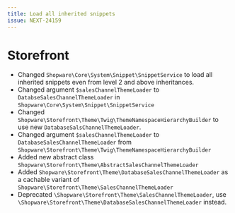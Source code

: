 ```yaml
---
title: Load all inherited snippets
issue: NEXT-24159
---
```


# Storefront
* Changed `Shopware\Core\System\Snippet\SnippetService` to load all inherited snippets even from level 2 and above inheritances.
* Changed argument `$salesChannelThemeLoader` to `DatabseSalesChannelThemeLoader` in `Shopware\Core\System\Snippet\SnippetService`
* Changed `Shopware\Storefront\Theme\Twig\ThemeNamespaceHierarchyBuilder` to use new `DatabaseSalsChannelThemeLoader`.
* Changed argument `$salesChannelThemeLoader` to `DatabaseSalesChannelThemeLoader` from `Shopware\Storefront\Theme\Twig\ThemeNamespaceHierarchyBuilder`
* Added new abstract class `Shopware\Storefront\Theme\AbstractSalesChannelThemeLoader`
* Added `Shopware\Storefront\Theme\DatabaseSalesChannelThemeLoader` as a cachable variant of `Shopware\Storefront\Theme\SalesChannelThemeLoader`
* Deprecated `\Shopware\Storefront\Theme\SalesChannelThemeLoader`, use `\Shopware\Storefront\Theme\DatabaseSalesChannelThemeLoader` instead.
